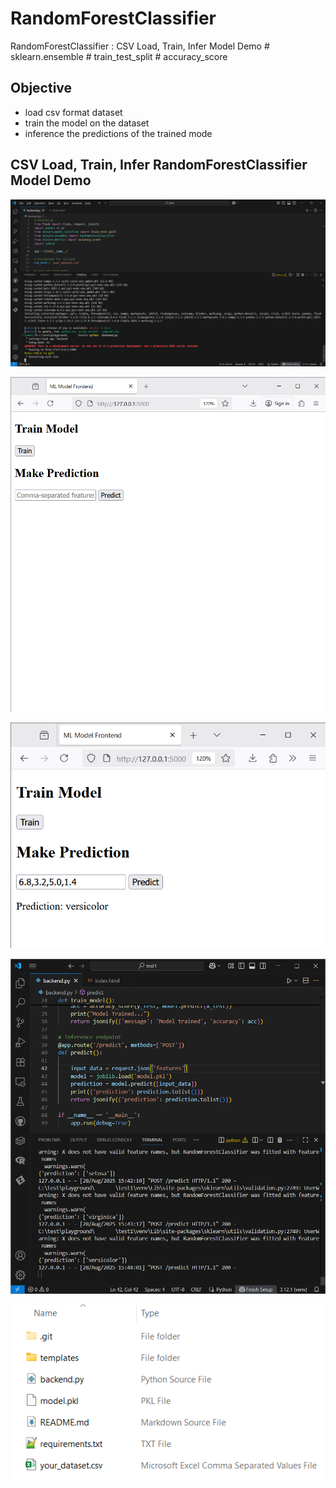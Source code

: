 # RandomForestClassifier
RandomForestClassifier : CSV Load, Train, Infer Model Demo # sklearn.ensemble # train_test_split # accuracy_score

## Objective
- load csv format dataset
- train the model on the dataset
- inference the predictions of the trained mode


## CSV Load, Train, Infer RandomForestClassifier Model Demo

![randomforestclassifier001.png](./media/randomforestclassifier001.png)

![randomforestclassifier002.png](./media/randomforestclassifier002.png)

![randomforestclassifier003.png](./media/randomforestclassifier003.png)

![randomforestclassifier004.png](./media/randomforestclassifier004.png)

![randomforestclassifier005.png](./media/randomforestclassifier005.png)